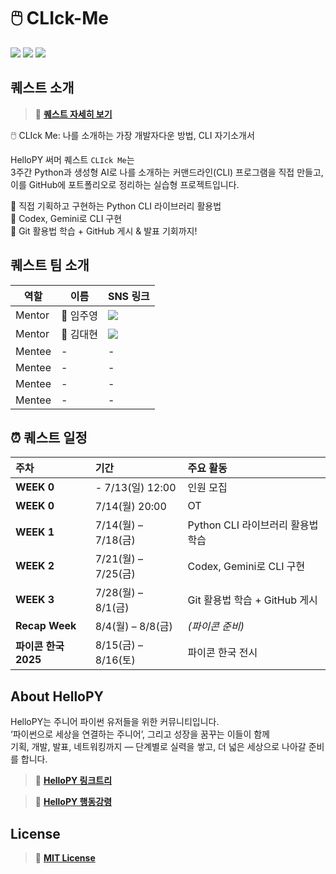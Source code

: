 # 🖱️ CLIck-Me
<a href="#"><img src="https://img.shields.io/badge/👾_HelloPY-7E5FFF?style=for-the-badge&logo=python&logoColor=white"/></a>
<a href="#"><img src="https://img.shields.io/badge/☀️_2025_Summer_Project🏖️-1E90FF?style=for-the-badge&logo=github&logoColor=white"/></a>
<a href="#"><img src="https://img.shields.io/badge/🖱️_CLIck_Me-FF4500?style=for-the-badge&logo=rocket&logoColor=white"/></a>

## 퀘스트 소개
> 🔗 [**퀘스트 자세히 보기**](https://animated-pulsar-e0c.notion.site/CLIck-Me-220db6076de280cc950bc5a371e94421) <br>

🖱️ CLIck Me: 나를 소개하는 가장 개발자다운 방법, CLI 자기소개서 <br>

HelloPY 써머 퀘스트 `CLIck Me`는 <br>
3주간 Python과 생성형 AI로 나를 소개하는 커맨드라인(CLI) 프로그램을 직접 만들고, <br>
이를 GitHub에 포트폴리오로 정리하는 실습형 프로젝트입니다. <br>

👾 직접 기획하고 구현하는 Python CLI 라이브러리 활용법 <br>
👾 Codex, Gemini로 CLI 구현 <br>
👾 Git 활용법 학습 + GitHub 게시 & 발표 기회까지! <br>

## 퀘스트 팀 소개
| 역할 | 이름 | SNS 링크 |
| --- | --- | --- | 
| Mentor | 👑 임주영 | <a href="https://www.linkedin.com/in/ju-young-lim-9a8b652a2/" target="_blank"><img src="https://img.shields.io/badge/LinkedIn-0A66C2?style=for-the-badge&logo=linkedin&logoColor=white"/></a> |
| Mentor | 👑 김대현 | <a href="https://www.linkedin.com/in/daehyun-kim-5084b9333/" target="_blank"><img src="https://img.shields.io/badge/LinkedIn-0A66C2?style=for-the-badge&logo=linkedin&logoColor=white"/></a> |
| Mentee | - | - |
| Mentee | - | - |
| Mentee | - | - |
| Mentee | - | - |

## ⏰ 퀘스트 일정
| 주차 | 기간 | 주요 활동 |
| :--- | :--- | :--- |
| **WEEK 0** | - 7/13(일) 12:00 | 인원 모집 |
| **WEEK 0** | 7/14(월) 20:00 | OT |
| **WEEK 1** | 7/14(월) – 7/18(금) | Python CLI 라이브러리 활용법 학습 |
| **WEEK 2** | 7/21(월) – 7/25(금) | Codex, Gemini로 CLI 구현 |
| **WEEK 3** | 7/28(월) – 8/1(금) | Git 활용법 학습 + GitHub 게시 |
| **Recap Week** | 8/4(월) – 8/8(금) | *(파이콘 준비)* |
| **파이콘 한국 2025** | 8/15(금) – 8/16(토) | 파이콘 한국 전시 |

## About HelloPY
HelloPY는 주니어 파이썬 유저들을 위한 커뮤니티입니다. <br>
‘파이썬으로 세상을 연결하는 주니어’, 그리고 성장을 꿈꾸는 이들이 함께 <br>
기획, 개발, 발표, 네트워킹까지 — 단계별로 실력을 쌓고, 더 넓은 세상으로 나아갈 준비를 합니다. <br>

> 🔗 [**HelloPY 링크트리**](https://linktr.ee/HelloPY2025?utm_source=linktree_profile_share&ltsid=b1b968a8-a058-4609-a866-3f9bf880901d) <br>

> 🔗 [**HelloPY 행동강령**](https://hello-py.com/coc) <br>

## License
> 🔗 [**MIT License**](/LICENSE)